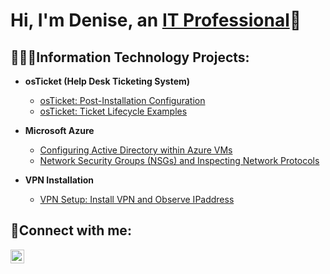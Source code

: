 <h1>Hi, I'm Denise, an <a href="https://linkedin.com/in/denise-henderson-">IT Professional</a>🤗</h1>

<h2> 👩🏾‍💻Information Technology Projects:</h2>

- <b>osTicket (Help Desk Ticketing System)</b>

    - [osTicket: Post-Installation Configuration](https://github.com/tdhndrsn/post-install-config)
  - [osTicket: Ticket Lifecycle Examples](https://github.com/tdhndrsn/ticket-lifecycle)
- <b>Microsoft Azure</b>
  - [Configuring Active Directory within Azure VMs](https://github.com/tdhndrsn/configure-ad)
  - [Network Security Groups (NSGs) and Inspecting Network Protocols](https://github.com/tdhndrsn/azure-network-protocols)
 
- <b>VPN Installation</b>
  - [VPN Setup: Install VPN and Observe IPaddress](https://github.com/tdhndrsn/vpn-setup)

<h2>🤳Connect with me:</h2>

[<img align="left" alt="Josh | LinkedIn" width="22px" src="https://cdn.jsdelivr.net/npm/simple-icons@v3/icons/linkedin.svg" />][linkedin]

[linkedin]: (https://www.linkedin.com/in/denise-henderson-/)https://www.linkedin.com/in/denise-henderson-/
